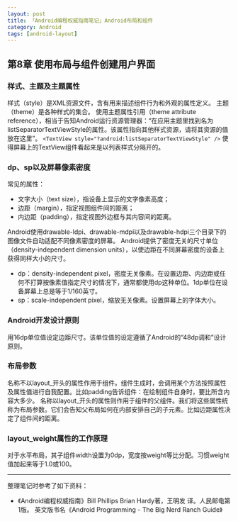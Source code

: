 ```yaml
---
layout: post
title: 「Android编程权威指南笔记」Android布局和组件
category: Android
tags: [android-layout]
---
```


## 第8章 使用布局与组件创建用户界面

### 样式、主题及主题属性

样式（style）是XML资源文件，含有用来描述组件行为和外观的属性定义。
主题（theme）是各种样式的集合。
使用主题属性引用（theme attribute reference），相当于告知Android运行资源管理器：“在应用主题里找到名为listSeparatorTextViewStyle的属性。该属性指向其他样式资源，请将其资源的值放在这里”。
`<TextView style="?android:listSeparatorTextViewStyle" />`
使得屏幕上的TextView组件看起来是以列表样式分隔开的。

### dp、sp以及屏幕像素密度

常见的属性：

- 文字大小（text size），指设备上显示的文字像素高度；
- 边距（margin），指定视图组件间的距离；
- 内边距（padding），指定视图外边框与其内容间的距离。

Android使用drawable-ldpi、drawable-mdpi以及drawable-hdpi三个目录下的图像文件自动适配不同像素密度的屏幕。
Android提供了密度无关的尺寸单位（density-independent dimension units），以使边距在不同屏幕密度的设备上获得同样大小的尺寸。

- dp：density-independent pixel，密度无关像素。在设置边距、内边距或任
何不打算按像素值指定尺寸的情况下，通常都使用dp这种单位。1dp单位在设备屏幕上总是等于1/160英寸。
- sp：scale-independent pixel，缩放无关像素。设置屏幕上的字体大小。

<!-- more -->

### Android开发设计原则

用16dp单位值设定边距尺寸。该单位值的设定遵循了Android的“48dp调和”设计原则。

### 布局参数

名称不以layout_开头的属性作用于组件。组件生成时，会调用某个方法按照属性及属性值进行自我配置。比如padding告诉组件：在绘制组件自身时，要比所含内容大多少。
名称以layout_开头的属性则作用于组件的父组件。我们将这些属性统称为布局参数。它们会告知父布局如何在内部安排自己的子元素。比如边距属性决定了组件间的距离。

### layout_weight属性的工作原理

对于水平布局，其子组件width设置为0dp，宽度按weight等比分配。习惯weight值加起来等于1.0或100。

---

整理笔记时参考了如下资料：

- 《Android编程权威指南》Bill Phillips  Brian Hardy著，王明发 译。人民邮电第1版。
    英文版书名《Android Programming - The Big Nerd Ranch Guide》
